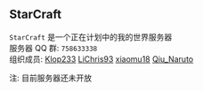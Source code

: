## StarCraft <br>
`StarCraft` 是一个正在计划中的我的世界服务器 <br>
服务器 QQ 群: `758633338` <br>
组织成员: [Klop233](https://github.com/Klop233) [LiChris93](https://github.com/LiChris93) [xiaomu18](https://github.com/xiaomu18) [Qiu_Naruto](https://github.com/Qiumingskj)

注: 目前服务器还未开放
